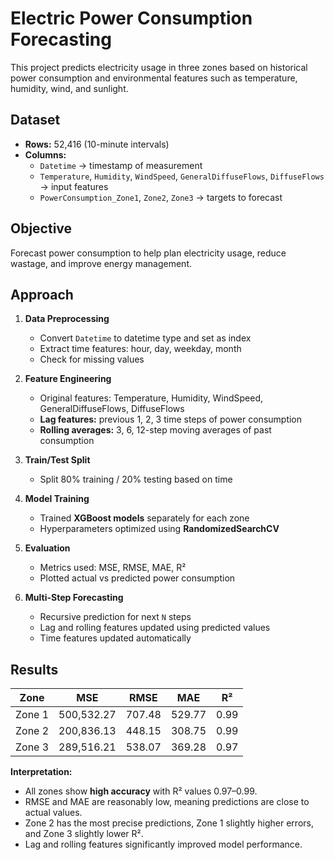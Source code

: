# Electric Power Consumption Forecasting

This project predicts electricity usage in three zones based on historical power consumption and environmental features such as temperature, humidity, wind, and sunlight.

## Dataset
- **Rows:** 52,416 (10-minute intervals)  
- **Columns:**
  - `Datetime` → timestamp of measurement  
  - `Temperature`, `Humidity`, `WindSpeed`, `GeneralDiffuseFlows`, `DiffuseFlows` → input features  
  - `PowerConsumption_Zone1`, `Zone2`, `Zone3` → targets to forecast  

## Objective
Forecast power consumption to help plan electricity usage, reduce wastage, and improve energy management.

## Approach
1. **Data Preprocessing**
   - Convert `Datetime` to datetime type and set as index
   - Extract time features: hour, day, weekday, month
   - Check for missing values

2. **Feature Engineering**
   - Original features: Temperature, Humidity, WindSpeed, GeneralDiffuseFlows, DiffuseFlows  
   - **Lag features:** previous 1, 2, 3 time steps of power consumption  
   - **Rolling averages:** 3, 6, 12-step moving averages of past consumption  

3. **Train/Test Split**
   - Split 80% training / 20% testing based on time  

4. **Model Training**
   - Trained **XGBoost models** separately for each zone  
   - Hyperparameters optimized using **RandomizedSearchCV**  

5. **Evaluation**
   - Metrics used: MSE, RMSE, MAE, R²  
   - Plotted actual vs predicted power consumption  

6. **Multi-Step Forecasting**
   - Recursive prediction for next `N` steps  
   - Lag and rolling features updated using predicted values  
   - Time features updated automatically  

## Results

| Zone | MSE       | RMSE    | MAE     | R²   |
|------|-----------|---------|---------|------|
| Zone 1 | 500,532.27 | 707.48  | 529.77  | 0.99 |
| Zone 2 | 200,836.13 | 448.15  | 308.75  | 0.99 |
| Zone 3 | 289,516.21 | 538.07  | 369.28  | 0.97 |

**Interpretation:**  
- All zones show **high accuracy** with R² values 0.97–0.99.  
- RMSE and MAE are reasonably low, meaning predictions are close to actual values.  
- Zone 2 has the most precise predictions, Zone 1 slightly higher errors, and Zone 3 slightly lower R².  
- Lag and rolling features significantly improved model performance.


